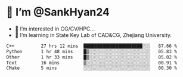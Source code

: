# 👋 I’m @SankHyan24

- 👀 I’m interested in CG/CV/HPC...
- 🌱 I’m learning in State Key Lab of CAD&CG, Zhejiang University.

<!---
SankHyan24/SankHyan24 is a ✨ special ✨ repository because its `README.md` (this file) appears on your GitHub profile.
You can click the Preview link to take a look at your changes.
--->
<!--START_SECTION:waka-->

```txt
C++          27 hrs 12 mins  ██████████████████████░░░   87.66 %
Python       1 hr 48 mins    █▒░░░░░░░░░░░░░░░░░░░░░░░   05.83 %
Other        1 hr 33 mins    █▒░░░░░░░░░░░░░░░░░░░░░░░   05.02 %
Text         16 mins         ▒░░░░░░░░░░░░░░░░░░░░░░░░   00.91 %
CMake        5 mins          ░░░░░░░░░░░░░░░░░░░░░░░░░   00.30 %
```

<!--END_SECTION:waka-->
